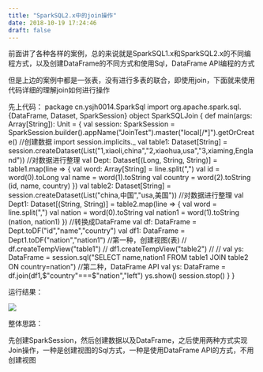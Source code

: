 ```yaml
---
title: "SparkSQL2.x中的join操作"
date: 2018-10-19 17:24:46
draft: false
---
```

前面讲了各种各样的案例，总的来说就是SparkSQL1.x和SparkSQL2.x的不同编程方式，以及创建DataFrame的不同方式和使用Sql，DataFrame API编程的方式

但是上边的案例中都是一张表，没有进行多表的联合，即使用join，下面就来使用代码详细的理解join如何进行操作

先上代码：
package cn.ysjh0014.SparkSql import org.apache.spark.sql.{DataFrame, Dataset, SparkSession} object SparkSQLJoin { def main(args: Array[String]): Unit = { val session: SparkSession = SparkSession.builder().appName("JoinTest").master("local[/*]").getOrCreate() //创建数据 import session.implicits._ val table1: Dataset[String] = session.createDataset(List("1,xiaoli,china","2,xiaohua,usa","3,xiaming,England")) //对数据进行整理 val Dept: Dataset[(Long, String, String)] = table1.map(line => { val word: Array[String] = line.split(",") val id = word(0).toLong val name = word(1).toString val country = word(2).toString (id, name, country) }) val table2: Dataset[String] = session.createDataset(List("china,中国","usa,美国")) //对数据进行整理 val Dept1: Dataset[(String, String)] = table2.map(line => { val word = line.split(",") val nation = word(0).toString val nation1 = word(1).toString (nation, nation1) }) //转换成DataFrame val df: DataFrame = Dept.toDF("id","name","country") val df1: DataFrame = Dept1.toDF("nation","nation1") //第一种，创建视图(表) // df.createTempView("table1") // df1.createTempView("table2") // // val ys: DataFrame = session.sql("SELECT name,nation1 FROM table1 JOIN table2 ON country=nation") //第二种，DataFrame API val ys: DataFrame = df.join(df1,$"country"===$"nation","left") ys.show() session.stop() } }

运行结果：

![](https://img-blog.csdn.net/20181019173058961?watermark/2/text/aHR0cHM6Ly9ibG9nLmNzZG4ubmV0L3lzXzIzMDAxNA==/font/5a6L5L2T/fontsize/400/fill/I0JBQkFCMA==/dissolve/70)

整体思路：

先创建SparkSession，然后创建数据以及DataFrame，之后使用两种方式实现Join操作，一种是创建视图的Sql方式，一种是使用DataFrame API的方式，不用创建视图